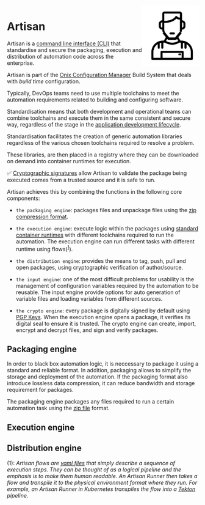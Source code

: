 <img src="https://github.com/gatblau/artisan/raw/master/artisan.png" width="150" align="right"/>

# Artisan

Artisan is a [command line interface (CLI)](https://en.wikipedia.org/wiki/Command-line_interface) that standardise and secure the packaging, execution and distribution of
automation code across the enterprise.

Artisan is part of the [Onix Configuration Manager](https://onix.gatblau.org) Build System that deals with *build time* configuration.

Typically, DevOps teams need to use multiple toolchains to meet the automation requirements related to building and configuring software.

Standardisation means that both development and operational teams can combine toolchains and execute them in the same consistent and secure way, regardless of the stage in the [application development lifecycle](https://en.wikipedia.org/wiki/Systems_development_life_cycle).

Standardisation facilitates the creation of generic automation libraries regardless of the various chosen toolchains required to resolve a problem.

These libraries, are then placed in a registry where they can be downloaded on demand into container runtimes for execution.

:white_check_mark: [Cryptographic signatures](https://en.wikipedia.org/wiki/Digital_signature) allow Artisan to validate the package being executed comes from a trusted source and it is safe to run.

Artisan achieves this by combining the functions in the following core components:

- `the packaging engine`: packages files and unpackage files using the [zip compression format](https://en.wikipedia.org/wiki/ZIP_(file_format)).
  
- `the execution engine`: execute logic within the packages using [standard container runtimes](https://github.com/gatblau/artisan/tree/master/runtime) with different toolchains required to run the automation. The execution engine can run different tasks with different runtime using flows(<sup>[1](#flow_footnote)</sup>).
  
- `the distribution engine`: provides the means to tag, push, pull and open packages, using cryptographic verification of author/source.
  
- `the input engine`: one of the most difficult problems for usability is the management of configuration variables required by the automation to be reusable. The input engine provide options for auto generation of variable files and loading variables from different sources.

- `the crypto engine`: every package is digitally signed by default using [PGP Keys](https://en.wikipedia.org/wiki/Pretty_Good_Privacy). When the execution engine opens a package, it verifies its digital seal to ensure it is trusted. The crypto engine can create, import, encrypt and decrypt files, and sign and verify packages.
  
## Packaging engine

In order to black box automation logic, it is neccessary to package it using a standard and reliable format. In addition, packaging allows to simplify the storage and deployment of the automation. If the packaging format also introduce lossless data compression, it can reduce bandwidth and storage requirement for packages.

The packaging engine packages any files required to run a certain automation task using the [zip file](<https://en.wikipedia.org/wiki/ZIP_(file_format>) format.

## Execution engine

## Distribution engine



<a name="flow_footnote">(1)</a>: *Artisan flows are [yaml files](https://en.wikipedia.org/wiki/YAML) that simply describe a sequence of execution steps. They can be thought of as a logical pipeline and the emphasis is to make them human readable. An Artisan Runner then takes a flow and transpile it to the physical environment format where they run. For example, an Artisan Runner in Kubernetes transpiles the flow into a [Tekton](https://tekton.dev/) pipeline.*
